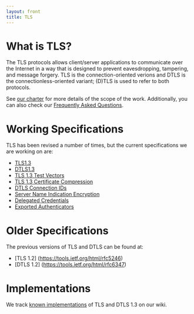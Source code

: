 ```yaml
---
layout: front
title: TLS
---
```


# What is TLS?

The TLS protocols allows client/server applications to communicate over the
Internet in a way that is designed to prevent eavesdropping, tampering, and
message forgery.  TLS is the connection-oriented verions and DTLS is the
connectionless-oriented variant; (D)TLS is used to refer to both protocols.

See [our charter](http://datatracker.ietf.org/wg/tls/charter/) for more
details of the scope of the work.  Additionally, you can also check our
[Frequently Asked Questions](/faq/).

# Working Specifications

TLS has been revised a number of times, but the current specifications
we are working on are:

* [TLS1.3](https://datatracker.ietf.org/doc/draft-ietf-tls-tls13/)
* [DTLS1.3](datatracker.ietf.org/doc/draft-ietf-tls-dtls13/)
* [TLS 1.3 Test Vectors](https://datatracker.ietf.org/doc/draft-ietf-tls-tls13-vectors/)
* [TLS 1.3 Certificate Compression](https://datatracker.ietf.org/doc/draft-ietf-tls-certificate-compression/)
* [DTLS Connection IDs](https://datatracker.ietf.org/doc/draft-ietf-tls-dtls-connection-id/)
* [Server Name Indication Encryption](https://datatracker.ietf.org/doc/draft-ietf-tls-sni-encryption/)
* [Delegated Credentials](https://datatracker.ietf.org/doc/draft-ietf-tls-subcerts/)
* [Exported Authenticators](https://datatracker.ietf.org/doc/draft-ietf-tls-exported-authenticator/)


# Older Specifications

The previous versions of TLS and DTLS can be found at:

* [TLS 1.2] (https://tools.ietf.org/html/rfc5246)
* [DTLS 1.2] (https://tools.ietf.org/html/rfc6347)

# Implementations

We track [known
implementations](https://github.com/tlsdoc13-spec/wiki/Implementations) of
TLS and DTLS 1.3 on our wiki.
